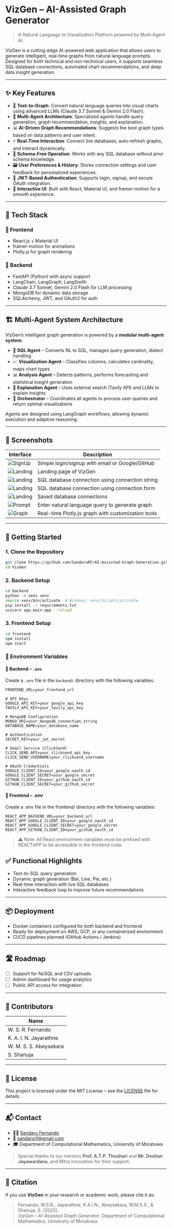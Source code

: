 # VizGen – AI-Assisted Graph Generator

> 🌐 Natural Language to Visualization Platform powered by Multi-Agent AI.

VizGen is a cutting-edge AI-powered web application that allows users to generate intelligent, real-time graphs from natural language prompts. Designed for both technical and non-technical users, it supports seamless SQL database connections, automated chart recommendations, and deep data insight generation.

---

## ✨ Key Features

- 🧠 **Text-to-Graph**: Convert natural language queries into visual charts using advanced LLMs (Claude 3.7 Sonnet & Gemini 2.0 Flash).
- 🤖 **Multi-Agent Architecture**: Specialized agents handle query generation, graph recommendation, insights, and explanation.
- 📊 **AI-Driven Graph Recommendations**: Suggests the best graph types based on data patterns and user intent.
- ⚡ **Real-Time Interaction**: Connect live databases, auto-refresh graphs, and interact dynamically.
- 🧩 **Schema-Free Operation**: Works with any SQL database without prior schema knowledge.
- 🗃️ **User Preferences & History**: Stores connection settings and user feedback for personalized experiences.
- 🔐 **JWT-Based Authentication**: Supports login, signup, and secure OAuth integration.
- 🎨 **Interactive UI**: Built with React, Material UI, and framer-motion for a smooth experience.

---

## 🧰 Tech Stack

### 🔷 Frontend

- React.js + Material UI
- framer-motion for animations
- Plotly.js for graph rendering

### 🔶 Backend

- FastAPI (Python) with async support
- LangChain, LangGraph, LangSmith
- Claude 3.7 Sonnet, Gemini 2.0 Flash for LLM processing
- MongoDB for dynamic data storage
- SQLAlchemy, JWT, and OAuth2 for auth

---

## 🏗️ Multi-Agent System Architecture

VizGen’s intelligent graph generation is powered by a **modular multi-agent system**:

- 🧮 **SQL Agent** – Converts NL to SQL, manages query generation, dialect handling
- 📈 **Visualization Agent** – Classifies columns, calculates cardinality, maps chart types
- 📊 **Analysis Agent** – Detects patterns, performs forecasting and statistical insight generation
- 💬 **Explanation Agent** – Uses external search (Tavily API) and LLMs to explain insights
- 🧠 **Orchestrator** – Coordinates all agents to process user queries and return optimal visualizations

Agents are designed using LangGraph workflows, allowing dynamic execution and adaptive reasoning.

---

## 🧪 Screenshots

| Interface                                   | Description                                        |
| ------------------------------------------- | -------------------------------------------------- |
| ![SignUp](assets/signup.png)                | Simple login/signup with email or Google/GitHub    |
| ![Landing](assets/landing.png)              | Landing page of VizGen                             |
| ![Landing](assets/db_connection_string.png) | SQL database connection using connection string    |
| ![Landing](assets/db_connection_form.png)   | SQL database connection using connection form      |
| ![Landing](assets/existing_connections.png) | Saved database connections                         |
| ![Prompt](assets/prompt_query.png)          | Enter natural language query to generate graph     |
| ![Graph](assets/generated_graph.png)        | Real-time Plotly.js graph with customization tools |

---

## 🚀 Getting Started

### 1. Clone the Repository

```bash
git clone https://github.com/SandaruRF/AI-Assisted-Graph-Generation.git
cd VizGen
```

### 2. Backend Setup

```bash
cd backend
python -m venv venv
source venv/bin/activate  # Windows: venv\Scripts\activate
pip install -r requirements.txt
uvicorn app.main:app --reload
```

### 3. Frontend Setup

```bash
cd frontend
npm install
npm start
```

### 🔑 Environment Variables

#### 📁 Backend – `.env`

Create a `.env` file in the `backend/` directory with the following variables:

```env
FRONTEND_URL=your_frontend_url

# API Keys
GOOGLE_API_KEY=your_google_api_key
TAVILY_API_KEY=your_tavily_api_key

# MongoDB Configuration
MONGO_URI=your_mongodb_connection_string
DATABASE_NAME=your_database_name

# Authentication
SECRET_KEY=your_jwt_secret

# Email Service (ClickSend)
CLICK_SEND_API=your_clicksend_api_key
CLICK_SEND_USERNAME=your_clicksend_username

# OAuth Credentials
GOOGLE_CLIENT_ID=your_google_oauth_id
GOOGLE_CLIENT_SECRET=your_google_secret
GITHUB_CLIENT_ID=your_github_oauth_id
GITHUB_CLIENT_SECRET=your_github_secret
```

#### 📁 Frontend – .env

Create a .env file in the frontend/ directory with the following variables:

```env
REACT_APP_BACKEND_URL=your_backend_url
REACT_APP_GOOGLE_CLIENT_ID=your_google_oauth_id
REACT_APP_GOOGLE_CLIENT_SECRET=your_google_secret
REACT_APP_GITHUB_CLIENT_ID=your_github_oauth_id
```

> ⚠️ Note: All React environment variables must be prefixed with REACT*APP* to be accessible in the frontend code.

## ✅ Functional Highlights

- Text-to-SQL query generation
- Dynamic graph generation (Bar, Line, Pie, etc.)
- Real-time interaction with live SQL databases
- Interactive feedback loop to improve future recommendations

---

## 📦 Deployment

- Docker containers configured for both backend and frontend
- Ready for deployment on AWS, GCP, or any containerized environment
- CI/CD pipelines planned (GitHub Actions / Jenkins)

---

## 🛣 Roadmap

- [ ] Support for NoSQL and CSV uploads
- [ ] Admin dashboard for usage analytics
- [ ] Public API access for integration

---

## 🧠 Contributors

| Name                   |
| ---------------------- |
| W. S. R. Fernando      |
| K. A. I. N. Jayarathne |
| W. M. S. S. Abeysekara |
| S. Shanuja             |

---

## 📜 License

This project is licensed under the MIT License – see the [LICENSE](LICENSE) file for details.

---

## 📬 Contact

- 👨‍💻 [Sandaru Fernando](https://github.com/SandaruRF)
- 📧 sandarurf@gmail.com
- 🎓 Department of Computational Mathematics, University of Moratuwa

> Special thanks to our mentors **Prof. A.T.P. Thushari** and **Mr. Deshan Jayawardana**, and Mitra Innovation for their support.

---

## 🧠 Citation

If you use **VizGen** in your research or academic work, please cite it as:

> Fernando, W.S.R., Jayarathne, K.A.I.N., Abeysekara, W.M.S.S., & Shanuja, S. (2025).  
> _VizGen – AI-Assisted Graph Generator_. Department of Computational Mathematics, University of Moratuwa.

